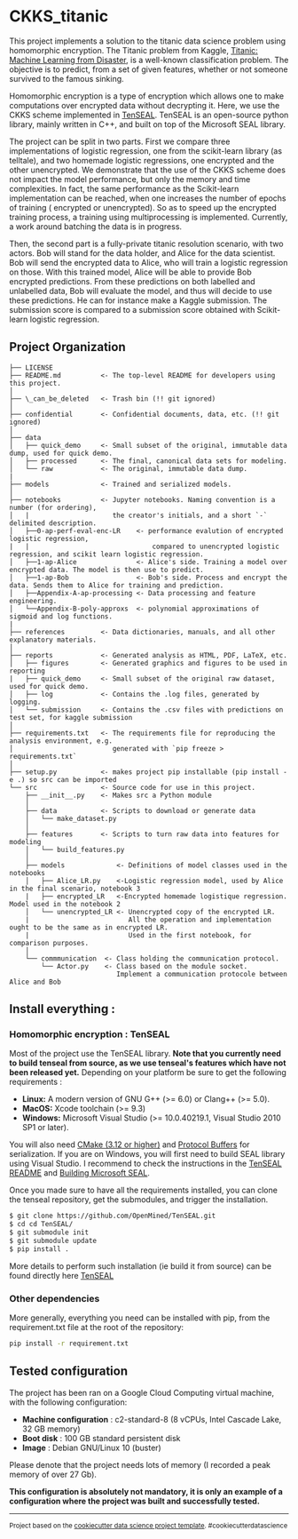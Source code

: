 CKKS_titanic
==============================

This project implements a solution to the titanic data science problem using homomorphic encryption.
The Titanic problem from Kaggle, [Titanic: Machine Learning from Disaster](https://www.kaggle.com/c/titanic/), is a well-known classification problem. The objective is to predict, from a set of given features, whether or not someone survived to the famous sinking. 
 
Homomorphic encryption is a type of encryption which allows one to make computations over encrypted data without decrypting it.
Here, we use the CKKS scheme implemented in [TenSEAL](https://github.com/OpenMined/TenSEAL). TenSEAL is an open-source python library, mainly written in C++, and built on top of the Microsoft SEAL library. 

The project can be split in two parts. First we compare three implementations of logistic regression, one from the scikit-learn library (as telltale), and two homemade logistic regressions, one encrypted and the other unencrypted. 
We demonstrate that the use of the CKKS scheme does not impact the model performance, but only the memory and time complexities.
In fact, the same performance as the Scikit-learn implementation can be reached, when one increases the number of epochs of training ( encrypted or unencrypted).
So as to speed up the encrypted training process, a training using multiprocessing is implemented.
Currently, a work around batching the data is in progress.

Then, the second part is a fully-private titanic resolution scenario, with two actors. Bob will stand for the data holder, and Alice for the data scientist. 
Bob will send the encrypted data to Alice, who will train a logistic regression on those. With this trained model, Alice will be able to provide Bob encrypted predictions. From these predictions on both labelled and unlabelled data, Bob will evaluate the model, and thus will decide to use these predictions. He can for instance make a Kaggle submission. 
The submission score is compared to a submission score obtained with Scikit-learn logistic regression.   


Project Organization
------------

    ├── LICENSE
    ├── README.md          <- The top-level README for developers using this project.
    │
    ├── \_can_be_deleted   <- Trash bin (!! git ignored)
    │
    ├── confidential       <- Confidential documents, data, etc. (!! git ignored)
    │
    ├── data
    │   ├── quick_demo     <- Small subset of the original, immutable data dump, used for quick demo.
    │   ├── processed      <- The final, canonical data sets for modeling.
    │   └── raw            <- The original, immutable data dump.
    |
    ├── models             <- Trained and serialized models.
    │                         
    ├── notebooks          <- Jupyter notebooks. Naming convention is a number (for ordering),
    │   |                     the creator's initials, and a short `-` delimited description.        
    │   ├──0-ap-perf-eval-enc-LR    <- performance evalution of encrypted logistic regression, 
    |   |                               compared to unencrypted logistic regression, and scikit learn logistic regression. 
    │   ├──1-ap-Alice               <- Alice's side. Training a model over encrypted data. The model is then use to predict.
    │   ├──1-ap-Bob                 <- Bob's side. Process and encrypt the data. Sends them to Alice for training and prediction.
    │   ├──Appendix-A-ap-processing <- Data processing and feature engineering.
    │   └──Appendix-B-poly-approxs  <- polynomial approximations of sigmoid and log functions. 
    |    
    ├── references         <- Data dictionaries, manuals, and all other explanatory materials.
    │
    ├── reports            <- Generated analysis as HTML, PDF, LaTeX, etc.
    │   ├── figures        <- Generated graphics and figures to be used in reporting
    |   ├── quick_demo     <- Small subset of the original raw dataset, used for quick demo.
    │   ├── log            <- Contains the .log files, generated by logging.
    │   └── submission     <- Contains the .csv files with predictions on test set, for kaggle submission 
    │
    ├── requirements.txt   <- The requirements file for reproducing the analysis environment, e.g.
    │                         generated with `pip freeze > requirements.txt`
    │
    ├── setup.py           <- makes project pip installable (pip install -e .) so src can be imported
    └── src                <- Source code for use in this project.
        ├── __init__.py    <- Makes src a Python module
        │
        ├── data           <- Scripts to download or generate data
        │   └── make_dataset.py
        │
        ├── features       <- Scripts to turn raw data into features for modeling
        │   └── build_features.py
        │
        ├── models             <- Definitions of model classes used in the notebooks 
        │   ├── Alice_LR.py    <-Logistic regression model, used by Alice in the final scenario, notebook 3
        |   ├── encrypted_LR   <-Encrypted homemade logistique regression. Model used in the notebook 2
        │   └── unencrypted_LR <- Unencrypted copy of the encrypted LR. 
        |                         All the operation and implementation ought to be the same as in encrypted LR. 
        |                         Used in the first notebook, for comparison purposes. 
        │
        └── commmunication  <- Class holding the communication protocol. 
            └── Actor.py    <- Class based on the module socket. 
                               Implement a communication protocole between Alice and Bob
     
     
     
## Install everything : 

### Homomorphic encryption : TenSEAL 

Most of the project use the TenSEAL library. **Note that you currently need to build tenseal from source, as we use tenseal's features which have not been released yet.**
Depending on your platform be sure to get the following requirements : 
- **Linux:** A modern version of GNU G++ (>= 6.0) or Clang++ (>= 5.0).
- **MacOS:** Xcode toolchain (>= 9.3)
- **Windows:** Microsoft Visual Studio (>= 10.0.40219.1, Visual Studio 2010 SP1 or later).

You will also need [CMake (3.12 or higher)](https://cmake.org/install/) and [Protocol Buffers](https://developers.google.com/protocol-buffers/docs/downloads) for serialization.
If you are on Windows, you will first need to build SEAL library using Visual Studio. I recommend to check the instructions in the [TenSEAL README](https://github.com/OpenMined/TenSEAL) and [Building Microsoft SEAL](https://github.com/microsoft/SEAL#windows).
 
Once you made sure to have all the requirements installed, you can clone the tenseal repository, get the submodules, and trigger the installation.


```bash
$ git clone https://github.com/OpenMined/TenSEAL.git
$ cd cd TenSEAL/
$ git submodule init
$ git submodule update
$ pip install .
```

More details to perform such installation (ie build it from source) can be found directly here [TenSEAL](https://github.com/OpenMined/TenSEAL)
### Other dependencies
 
More generally, everything you need can be installed with pip, from the requirement.txt file at the root of the repository: 

```bash
pip install -r requirement.txt
```

## Tested configuration

The project has been ran on a Google Cloud Computing virtual machine, with the following configuration:

- **Machine configuration** : c2-standard-8 (8 vCPUs, Intel Cascade Lake, 32 GB memory)
- **Boot disk** : 100 GB standard persistent disk
- **Image** : Debian GNU/Linux 10 (buster)

Please denote that the project needs lots of memory (I recorded a peak memory of over 27 Gb). 

****This configuration is absolutely not mandatory, it is only an example of a configuration where the project was built and successfully tested.****

--------



<p><small>Project based on the <a target="_blank" href="http://git.equancy.io/tools/cookiecutter-data-science-project/">cookiecutter data science project template</a>. #cookiecutterdatascience</small></p>
